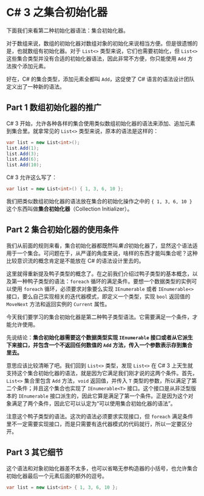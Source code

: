 # C# 3 之集合初始化器

下面我们来看第二种初始化器语法：集合初始化器。

对于数组来说，数组的初始化器对数组对象的初始化来说相当方便。但是很遗憾的是，也就数组有初始化器。对于 `List<>` 类型来说，它们也需要初始化，但 `List<>` 这些集合类型并没有合适的初始化器语法，因此非常不方便，你只能使用 `Add` 方法挨个添加元素。

好在，C# 的集合类型，添加元素全都叫 `Add`，这促使了 C# 语言的语法设计团队定义出了一种新的语法。

## Part 1 数组初始化器的推广

C# 3 开始，允许各种各样的集合使用类似数组初始化器的语法来添加、追加元素到集合里。就拿常见的 `List<>` 类型来说，原本的语法是这样的：

```csharp
var list = new List<int>();
list.Add(1);
list.Add(3);
list.Add(6);
list.Add(10);
```

C# 3 允许这么写了：

```csharp
var list = new List<int>() { 1, 3, 6, 10 };
```

我们把类似数组初始化器的语法放在集合的初始化操作之中的 `{ 1, 3, 6, 10 }` 这个东西叫做**集合初始化器**（Collection Initializer）。

## Part 2 集合初始化器的使用条件

我们从前面的规则来看，集合初始化器都既然叫*集合*初始化器了，显然这个语法适用于一个集合。可问题在于，从严谨的角度来说，啥样的东西才能叫集合呢？这种比较意识流的概念肯定是不能放在 C# 的语法设计里去的。

这里就得重新提及鸭子类型的概念了。在之前我们介绍过鸭子类型的基本概念，以及第一种鸭子类型的语法：`foreach` 循环的满足条件。要想一个数据类型的实例可以使用 `foreach` 循环，必须要求对象要么实现 `IEnumerable` 或者 `IEnumerable<>` 接口，要么自己实现相关的迭代器模式，即定义一个类型，实现 `bool` 返回值的 `MoveNext` 方法和返回实例的 `Current` 属性。

今天我们要学习的集合初始化器是第二种鸭子类型语法。它需要满足一个条件，才能允许使用。

先说结论：**集合初始化器需要这个数据类型实现 `IEnumerable` 接口或者从它派生下来接口，并包含一个不返回任何数值的 `Add` 方法，传入一个参数表示存到集合里去。**

意思应该比较清晰了吧。我们回到 `List<>` 类型，发现 `List<>` 在 C# 3 上天生就支持这个集合初始化器的语法，就是因为它满足我们刚才说的这两个条件。首先，`List<>` 集合里包含 `Add` 方法，`void` 返回值，并传入 `T` 类型的参数，所以满足了第二个条件；并且这个集合也实现了 `IEnumerable<T>` 接口。这个接口是从非泛型版本的 `IEnumerable` 接口派生的，因此它算是满足了第一个条件。正是因为这个对象满足了两个条件，因此它可以认定为“可以使用集合初始化器的语法”。

注意这个鸭子类型的语法。这次的语法必须要求实现接口，但 `foreach` 满足条件里不一定需要实现接口，而是只需要有迭代器模式的代码就行，所以一定要区分开。

## Part 3 其它细节

这个语法和对象初始化器差不太多，也可以省略无参构造器的小括号，也允许集合初始化器最后一个元素后面的额外的逗号。

```csharp
var list = new List<int> { 1, 3, 6, 10 };
```

